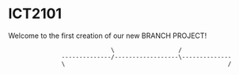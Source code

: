 # ICT2101
Welcome to the first creation of our new BRANCH PROJECT!

                                 \                  /
                   --------------/------------------\--------------
                   \                                              /
                   
                   
                   
